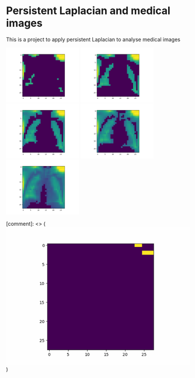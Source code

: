 # Persistent Laplacian and medical images
This is a project to apply persistent Laplacian to analyse medical images

<p float="left">
  <img src="/images/animations_10.png" width="200" />
  <img src="/images/animations_13.png" width="200" />
  <img src="/images/animations_15.png" width="200" />
  <img src="/images/animations_17.png" width="200" />
  <img src="/images/animations_20.png" width="200" />  
</p>


[comment]: <> ( ![](anim_flip.gif))
